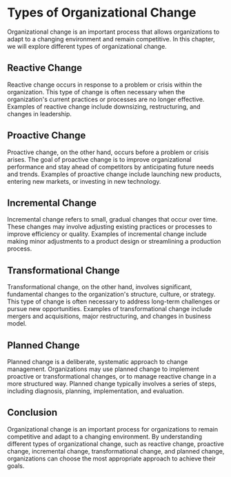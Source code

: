 Types of Organizational Change
================================================================================

Organizational change is an important process that allows organizations to adapt to a changing environment and remain competitive. In this chapter, we will explore different types of organizational change.

Reactive Change
---------------

Reactive change occurs in response to a problem or crisis within the organization. This type of change is often necessary when the organization's current practices or processes are no longer effective. Examples of reactive change include downsizing, restructuring, and changes in leadership.

Proactive Change
----------------

Proactive change, on the other hand, occurs before a problem or crisis arises. The goal of proactive change is to improve organizational performance and stay ahead of competitors by anticipating future needs and trends. Examples of proactive change include launching new products, entering new markets, or investing in new technology.

Incremental Change
------------------

Incremental change refers to small, gradual changes that occur over time. These changes may involve adjusting existing practices or processes to improve efficiency or quality. Examples of incremental change include making minor adjustments to a product design or streamlining a production process.

Transformational Change
-----------------------

Transformational change, on the other hand, involves significant, fundamental changes to the organization's structure, culture, or strategy. This type of change is often necessary to address long-term challenges or pursue new opportunities. Examples of transformational change include mergers and acquisitions, major restructuring, and changes in business model.

Planned Change
--------------

Planned change is a deliberate, systematic approach to change management. Organizations may use planned change to implement proactive or transformational changes, or to manage reactive change in a more structured way. Planned change typically involves a series of steps, including diagnosis, planning, implementation, and evaluation.

Conclusion
----------

Organizational change is an important process for organizations to remain competitive and adapt to a changing environment. By understanding different types of organizational change, such as reactive change, proactive change, incremental change, transformational change, and planned change, organizations can choose the most appropriate approach to achieve their goals.
